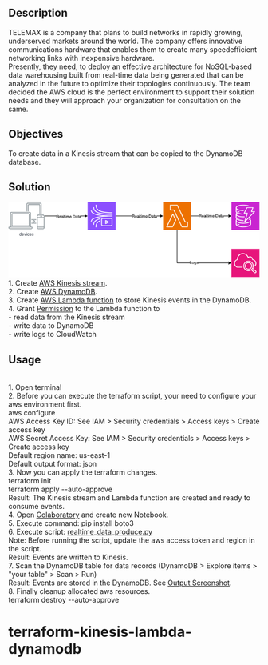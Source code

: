 ## Description
TELEMAX is a company that plans to build networks in rapidly growing, underserved markets around the world. The company offers innovative communications hardware that enables them to create many speedefficient networking links with inexpensive hardware.
<br />Presently, they need, to deploy an effective architecture for NoSQL-based data warehousing built from real-time data being generated that can be analyzed in the future to optimize their topologies continuously. The team decided the AWS cloud is the perfect environment to support their solution needs and they will approach your organization for consultation on the same.

## Objectives
To create data in a Kinesis stream that can be copied to the
DynamoDB database.

## Solution
![Image](https://github.com/huyphamch/terraform-aws-store-kinesis-dynamodb/blob/master/diagrams/AWS_architecture.drawio.png)
<br />1. Create [AWS Kinesis stream](./kinesis.tf).
<br />2. Create [AWS DynamoDB](./dynamodb.tf).
<br />3. Create [AWS Lambda function](./lambda.tf) to store Kinesis events in the DynamoDB.
<br />4. Grant [Permission](./iam.tf) to the Lambda function to 
<br />- read data from the Kinesis stream 
<br />- write data to DynamoDB
<br />- write logs to CloudWatch
## Usage
<br /> 1. Open terminal
<br /> 2. Before you can execute the terraform script, your need to configure your aws environment first.
<br /> aws configure
<br /> AWS Access Key ID: See IAM > Security credentials > Access keys > Create access key
<br /> AWS Secret Access Key: See IAM > Security credentials > Access keys > Create access key
<br /> Default region name: us-east-1
<br /> Default output format: json
<br /> 3. Now you can apply the terraform changes.
<br />      terraform init
<br />      terraform apply --auto-approve
<br /> Result: The Kinesis stream and Lambda function are created and ready to consume events.
<br /> 4. Open [Colaboratory](https://colab.research.google.com) and create new Notebook.
<br /> 5. Execute command: pip install boto3
<br /> 6. Execute script: [realtime_data_produce.py](./code/realtime_data_produce.py)
<br />    Note: Before running the script, update the aws access token and region in the script.
<br />    Result: Events are written to Kinesis.
<br /> 7. Scan the DynamoDB table for data records (DynamoDB > Explore items > "your table" > Scan > Run)
<br />    Result: Events are stored in the DynamoDB. See [Output Screenshot](./output/DynamoDB_Output_Screenshot.jpg).
<br /> 8. Finally cleanup allocated aws resources.
<br />      terraform destroy --auto-approve
# terraform-kinesis-lambda-dynamodb
